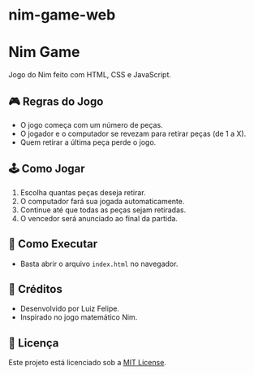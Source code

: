 # nim-game-web

# Nim Game

Jogo do Nim feito com HTML, CSS e JavaScript.

## 🎮 Regras do Jogo
- O jogo começa com um número de peças.
- O jogador e o computador se revezam para retirar peças (de 1 a X).
- Quem retirar a última peça perde o jogo.

## 🕹️ Como Jogar
1. Escolha quantas peças deseja retirar.
2. O computador fará sua jogada automaticamente.
3. Continue até que todas as peças sejam retiradas.
4. O vencedor será anunciado ao final da partida.

## 🚀 Como Executar
- Basta abrir o arquivo `index.html` no navegador.

## 📜 Créditos
- Desenvolvido por Luiz Felipe.
- Inspirado no jogo matemático Nim.

## 📄 Licença
Este projeto está licenciado sob a [MIT License](LICENSE).
